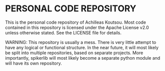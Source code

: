 PERSONAL CODE REPOSITORY
========================

This is the personal code repository of Achilleas Koutsou.
Most code contained in this repository is licensed under the Apache License v2.0 unless otherwise stated.
See the LICENSE file for details.

WARNING: This repository is usually a mess. There is very little attempt to have any logical or functional structure. In the near future, it will most likely be split into multiple repositories, based on separate projects. More importantly, spikerlib will most likely become a separate python module and will have its own repository.


